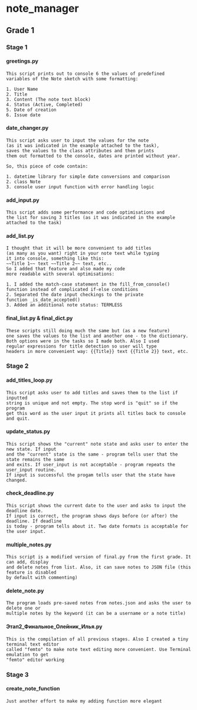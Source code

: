 # note_manager
## Grade 1
### Stage 1
#### greetings.py
    This script prints out to console 6 the values of predefined 
    variables of the Note sketch with some formatting:

    1. User Name
    2. Title
    3. Content (The note text block)
    4. Status (Active, Completed)
    5. Date of creation
    6. Issue date
#### date_changer.py
    This script asks user to input the values for the note 
    (as it was indicated in the example attached to the task),
    saves the values to the class attributes and then prints 
    them out formatted to the console, dates are printed without year.

    So, this piece of code contain:

    1. datetime library for simple date conversions and comparison
    2. class Note
    3. console user input function with error handling logic
#### add_input.py
    This script adds some performance and code optimisations and 
    the list for saving 3 titles (as it was indicated in the example 
    attached to the task)
#### add_list.py
    I thought that it will be more convenient to add titles 
    (as many as you want) right in your note text while typing
    it into console, something like this:
    ~~Title 1~~ text ~~Title 2~~ text, etc..
    So I added that feature and also made my code 
    more readable with several optimisations: 

    1. I added the match-case statement in the fill_from_console() 
    function instead of complicated if-else conditions
    2. Separated the date input checkings to the private 
    function _is_date_accepted()
    3. Added an additional note status: TERMLESS
#### final_list.py & final_dict.py
    These scripts still doing much the same but (as a new feature) 
    one saves the values to the list and another one - to the dictionary.
    Both options were in the tasks so I made both. Also I used
    regular expressions for title detection so user will type
    headers in more convenient way: {{Title}} text {{Title 2}} text, etc.
### Stage 2
#### add_titles_loop.py
    This script asks user to add titles and saves them to the list if inputted
    string is unique and not empty. The stop word is "quit" so if the program
    get this word as the user input it prints all titles back to console and quit.
#### update_status.py
    This script shows the "current" note state and asks user to enter the new state. If input
    and the "current" state is the same - program tells user that the state remains the same
    and exits. If user_input is not acceptable - program repeats the user_input routine.
    If input is successful the progam tells user that the state have changed.
#### check_deadline.py
    This script shows the current date to the user and asks to input the deadline date.
    If input is correct, the program shows days before (or after) the deadline. If deadline
    is today - program tells about it. Two date formats is acceptable for the user input. 
#### multiple_notes.py
    This script is a modified version of final.py from the first grade. It can add, display
    and delete notes from list. Also, it can save notes to JSON file (this feature is disabled
    by default with commenting)
#### delete_note.py
    The program loads pre-saved notes from notes.json and asks the user to delete one or
    multiple notes by the keyword (it can be a username or a note title)
#### Этап2_Финальное_Олейник_Илья.py
    This is the compilation of all previous stages. Also I created a tiny terminal text editor
    called "femto" to make note text editing more convenient. Use Terminal emulation to get
    "femto" editor working
### Stage 3
#### create_note_function
    Just another effort to make my adding function more elegant